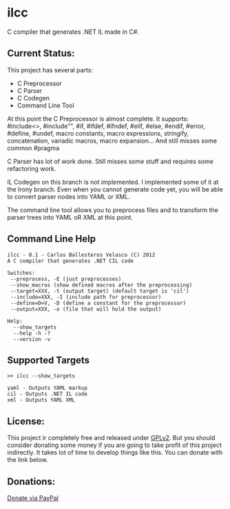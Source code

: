 ilcc
====

C compiler that generates .NET IL made in C#.

## Current Status:

This project has several parts:

* C Preprocessor
* C Parser
* C Codegen
* Command Line Tool

At this point the C Preprocessor is almost complete.
It supports:  #include<>, #include"", #if, #ifdef, #ifndef, #elif, #else, #endif, #error, #define, #undef, macro constants, macro expressions, stringify, concatenation, variadic macros, macro expansion... 
And still misses some common #pragma

C Parser has lot of work done. Still misses some stuff and requires some refactoring work.

IL Codegen on this branch is not implemented. I implemented some of it at the Irony branch.
Even when you cannot generate code yet, you will be able to convert parser nodes into YAML or XML.

The command line tool allows you to preprocess files and to transform the parser trees into YAML oR XML at this point.

## Command Line Help

	ilcc - 0.1 - Carlos Ballesteros Velasco (C) 2012
	A C compiler that generates .NET CIL code
	
	Switches:
	 --preprocess, -E (just preprocesses)
	 --show_macros (show defined macros after the preprocessing)
	 --target=XXX, -t (output target) (default target is 'cil')
	 --include=XXX, -I (include path for preprocessor)
	 --define=D=V, -D (define a constant for the preprocessor)
	 --output=XXX, -o (file that will hold the output)
	
	Help:
	  --show_targets
	  --help -h -?
	  --version -v

## Supported Targets

	>> ilcc --show_targets
	
	yaml - Outputs YAML markup
	cil - Outputs .NET IL code
	xml - Outputs YAML XML	  

## License:

This project ir completely free and released under [GPLv2](http://www.gnu.org/licenses/gpl-2.0.html).
But you should consider donating some money if you are going to take profit of this project indirectly.
It takes lot of time to develop things like this. You can donate with the link below.

## Donations:

[Donate via PayPal](https://www.paypal.com/cgi-bin/webscr?cmd=_s-xclick&hosted_button_id=RB867JB5N5R9S)
